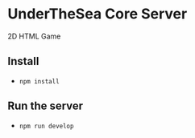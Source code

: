 # UnderTheSea Core Server
2D HTML Game 

## Install
- `npm install`

## Run the server
- `npm run develop`
